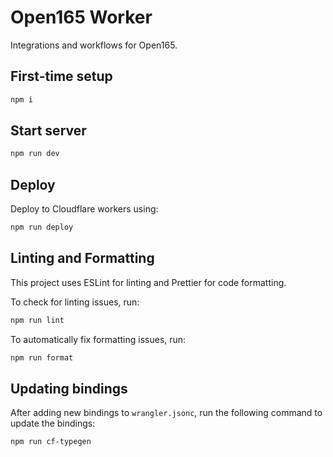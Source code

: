 # Open165 Worker

Integrations and workflows for Open165.

## First-time setup

```bash
npm i
```

## Start server

```bash
npm run dev
```

## Deploy

Deploy to Cloudflare workers using:

```bash
npm run deploy
```

## Linting and Formatting

This project uses ESLint for linting and Prettier for code formatting.

To check for linting issues, run:

```bash
npm run lint
```

To automatically fix formatting issues, run:

```bash
npm run format
```

## Updating bindings

After adding new bindings to `wrangler.jsonc`, run the following command to update the bindings:

```bash
npm run cf-typegen
```
